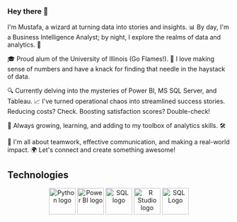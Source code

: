 ### Hey there 👋
I'm Mustafa, a wizard at turning data into stories and insights. 📊 By day, I'm a Business Intelligence Analyst; by night, I explore the realms of data and analytics. 🌟

🎓 Proud alum of the University of Illinois (Go Flames!). 🎉 I love making sense of numbers and have a knack for finding that needle in the haystack of data.

🔍 Currently delving into the mysteries of Power BI, MS SQL Server, and Tableau. 📈 I've turned operational chaos into streamlined success stories. Reducing costs? Check. Boosting satisfaction scores? Double-check!

🌱 Always growing, learning, and adding to my toolbox of analytics skills. 🛠️

🤝 I'm all about teamwork, effective communication, and making a real-world impact. 🌍 Let's connect and create something awesome!

## Technologies
<p align="center">
  <img src="https://github.com/mustafanoman128/mustafanoman128/assets/100492192/b7c84727-c451-4b23-9dd8-c3820294ddf5" alt="Python logo" height="60"/>
  <img src="https://github.com/mustafanoman128/mustafanoman128/assets/100492192/869b7c21-24ec-42ca-9c16-f3553bc40f89" alt="Power BI logo" height="60"/>
  <img src="https://github.com/mustafanoman128/mustafanoman128/assets/100492192/d042afd3-c0bc-4fb9-9a7e-22fcd3bdc9e1" alt="SQL logo" height="60"/>
  <img src="https://github.com/mustafanoman128/mustafanoman128/assets/100492192/d985ef0b-d78e-44ba-9f23-5e09fb357f0c" alt="R Studio logo" height="60"/>
  <img src="https://github.com/mustafanoman128/mustafanoman128/assets/100492192/b850ff7f-06b7-49d0-a115-7808faa8222c"  alt="SQL Logo" height="60"/>

</p>


